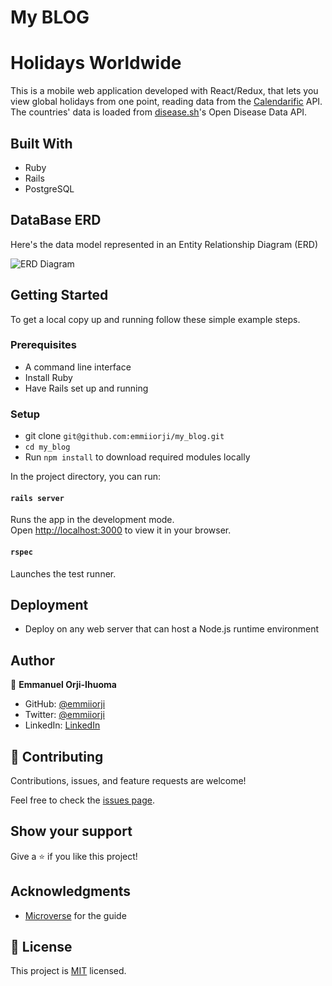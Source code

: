 # My BLOG





# Holidays Worldwide
This is a mobile web application developed with React/Redux, that lets you view global holidays from one point, reading data from the [Calendarific](https://calendarific.com/) API. The countries' data is loaded from [disease.sh](https://disease.sh/)'s Open Disease Data API.


## Built With

- Ruby
- Rails
- PostgreSQL

## DataBase ERD

Here's the data model represented in an Entity Relationship Diagram (ERD)

![ERD Diagram](https://res.cloudinary.com/emmii/image/upload/v1663165604/general/blog_app_erd_horn9t.png)


<!-- ## Live Demo -->


## Getting Started

To get a local copy up and running follow these simple example steps.

### Prerequisites

- A command line interface
- Install Ruby
- Have Rails set up and running

### Setup

- git clone `git@github.com:emmiiorji/my_blog.git`
- `cd my_blog`
- Run `npm install` to download required modules locally

In the project directory, you can run:

#### `rails server`

Runs the app in the development mode.\
Open [http://localhost:3000](http://localhost:3000) to view it in your browser.


#### `rspec`

Launches the test runner.

## Deployment

- Deploy on any web server that can host a Node.js runtime environment


## Author

👤 **Emmanuel Orji-Ihuoma**

- GitHub: [@emmiiorji](https://github.com/emmiiorji)
- Twitter: [@emmiiorji](https://twitter.com/emmiiorji)
- LinkedIn: [LinkedIn](https://linkedin.com/in/orji-emmanuel)



## 🤝 Contributing

Contributions, issues, and feature requests are welcome!

Feel free to check the [issues page](../../issues/).

## Show your support

Give a ⭐️ if you like this project!

## Acknowledgments

- [Microverse](https://www.microverse.org/) for the guide

## 📝 License

This project is [MIT](./LICENSE) licensed.
